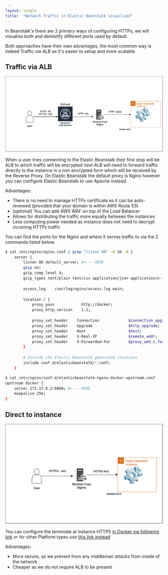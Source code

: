 ```yaml
---
layout: single
title:  "Network Traffic in Elastic Beanstalk visualised"
---
```


In Beanstalk's there are 2 primary ways of configuring HTTPs, we will visualise both and demistify different ports used by default.

Both approaches have their own advantages, the most common way is indeed Traffic via ALB as it's easier to setup and more scalable

## Traffic via ALB
![Preview](./../assets/img/elastic-beanstalk-traffic-to-alb.png)

When a user tries connecting to the Elastic Beanstalk their first stop will be ALB to which traffic will be encrypted next ALB will need to forward traffic directly to the instance in a non encrypted form which will be recieved by the Reverse Proxy. On Elastic Beanstalk the default proxy is Nginx however you can configure Elastic Beanstalk to use Apache instead.

Advantages:
- There is no need to manage HTTPs certificate as it can be auto-renewed (provided that your domain is within AWS Route 53)
- (optional) You can add AWS WAF on top of the Load Balancer
- Allows for distributing the traffic more equally between the instances
- Less computing power needed as instance does not need to decrypt incoming HTTPs traffic

You can find the ports for the Nginx and where it serves traffic to via the 2 commands listed below:

```bash
$ cat /etc/nginx/nginx.conf | grep "listen 80" -A 20 -B 1
    server {
        listen 80 default_server; #<--- HERE
        gzip on;
        gzip_comp_level 4;
        gzip_types text/plain text/css application/json application/x-javascript text/xml application/xml application/xml+rss text/javascript;

        access_log    /var/log/nginx/access.log main;

        location / {
            proxy_pass            http://docker;
            proxy_http_version    1.1;

            proxy_set_header    Connection             $connection_upgrade;
            proxy_set_header    Upgrade                $http_upgrade;
            proxy_set_header    Host                   $host;
            proxy_set_header    X-Real-IP              $remote_addr;
            proxy_set_header    X-Forwarded-For        $proxy_add_x_forwarded_for;
        }

        # Include the Elastic Beanstalk generated locations
        include conf.d/elasticbeanstalk/*.conf;
    }
```

```bash
$ cat /etc/nginx/conf.d/elasticbeanstalk-nginx-docker-upstream.conf 
upstream docker {
    server 172.17.0.2:8000; #<--- HERE
    keepalive 256;
}
```

## Direct to instance

![Preview](./../assets/img/elastic-beanstalk-traffic-to-instance.png)

You can configure the terminate at instance HTTPS [in Docker via following link](https://docs.aws.amazon.com/elasticbeanstalk/latest/dg/https-singleinstance-docker.html) or for other Platform types use [this link instead](https://docs.aws.amazon.com/elasticbeanstalk/latest/dg/https-singleinstance-docker.html)

Advantages:
- More secure, as we prevent from any middleman attacks from inside of the network
- Cheaper as we do not require ALB to be present

